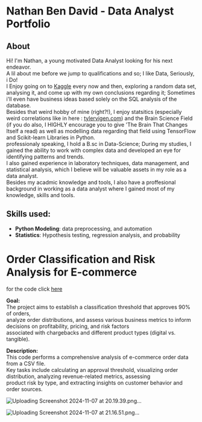 # Nathan Ben David - Data Analyst Portfolio
## About

Hi! I'm Nathan, a young motivated Data Analyst looking for his next endeavor.<br>A lil about me before we jump to qualifications and so;
I like Data, Seriously, i Do!<br>
I Enjoy going on to [Kaggle](https://www.kaggle.com/learn) every now and then, exploring a random data set,
analysing it, and come up with my own conclusions regarding it; Sometimes i'll even have business ideas based solely on the SQL analysis of the database.<br>
Besides that weird hobby of mine (right?!), I enjoy statsitics (especially weird correlations like in here : [tylervigen.com](https://www.tylervigen.com/spurious-correlations))
and the Brain Science Field (if you do also, I HIGHLY encourage you to give 'The Brain That Changes Itself a read) as well as modelling data regarding that field using TensorFlow and Scikit-learn Libraries in Python.<br>
professionaly speaking, I hold a B.sc in Data-Science; During my studies, I gained the ability to work with complex data and developed an eye for identifying patterns and trends.<br> I also gained experience in laboratory techniques, data management, and statistical analysis, which I believe will be valuable assets in my role as a data analyst.<br>
Besides my acadmic knowledge and tools, I also have a proffesional background in working as a data analyst where I gained most of my knowledge, skills and tools.
## Skills used:
- **Python Modeling**: data preprocessing, and automation
- **Statistics**: Hypothesis testing, regression analysis, and probability


# Order Classification and Risk Analysis for E-commerce<br>

for the code click [here](https://github.com/Natan93100/Coding/blob/main/Fractal%20Explorer%20with%20Mandelbrot%20and%20Julia%20Set%20Visualizations.py)


**Goal:**<br>
The project aims to establish a classification threshold that approves 90% of orders, <br>
analyze order distributions, and assess various business metrics to inform decisions on profitability, pricing, and risk factors <br>
associated with chargebacks and different product types (digital vs. tangible).

**Description:**<br>
This code performs a comprehensive analysis of e-commerce order data from a CSV file.<br>
Key tasks include calculating an approval threshold, visualizing order distribution, analyzing revenue-related metrics, assessing <br>
product risk by type, and extracting insights on customer behavior and order sources.

![Uploading Screenshot 2024-11-07 at 20.19.39.png…]()

![Uploading Screenshot 2024-11-07 at 21.16.51.png…]()



